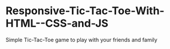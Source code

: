 # Responsive-Tic-Tac-Toe-With-HTML--CSS-and-JS
Simple Tic-Tac-Toe game to play with your friends and family
